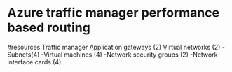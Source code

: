 # Azure traffic manager performance based routing
#resources 
Traffic manager
Application gateways (2)
Virtual networks (2)
  -Subnets(4)
  -Virtual machines (4)
  -Network security groups (2)
  -Network interface cards (4)
